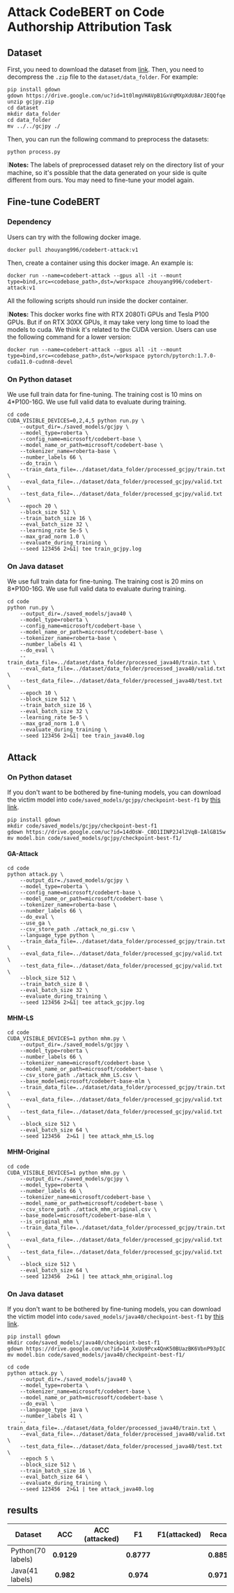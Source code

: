 # Attack CodeBERT on Code Authorship Attribution Task

## Dataset

First, you need to download the dataset from [link](https://drive.google.com/file/d/1t0lmgVHAVpB1GxVqMXpXdU8ArJEQQfqe/view?usp=sharing). Then, you need to decompress the `.zip` file to the `dataset/data_folder`. For example:

```
pip install gdown
gdown https://drive.google.com/uc?id=1t0lmgVHAVpB1GxVqMXpXdU8ArJEQQfqe
unzip gcjpy.zip
cd dataset
mkdir data_folder
cd data_folder
mv ../../gcjpy ./
```

Then, you can run the following command to preprocess the datasets:

```
python process.py
```

❕**Notes:** The labels of preprocessed dataset rely on the directory list of your machine, so it's possible that the data generated on your side is quite different from ours. You may need to fine-tune your model again.

## Fine-tune CodeBERT

### Dependency

Users can try with the following docker image.

```
docker pull zhouyang996/codebert-attack:v1
```

Then, create a container using this docker image. An example is:

```
docker run --name=codebert-attack --gpus all -it --mount type=bind,src=<codebase_path>,dst=/workspace zhouyang996/codebert-attack:v1
```

All the following scripts should run inside the docker container. 

❕**Notes:** This docker works fine with RTX 2080Ti GPUs and Tesla P100 GPUs. But if on RTX 30XX GPUs, it may take very long time to load the models to cuda. We think it's related to the CUDA version. Users can use the following command for a lower version:

```
docker run --name=codebert-attack --gpus all -it --mount type=bind,src=<codebase_path>,dst=/workspace pytorch/pytorch:1.7.0-cuda11.0-cudnn8-devel
```

### On Python dataset

We use full train data for fine-tuning. The training cost is 10 mins on 4*P100-16G. We use full valid data to evaluate during training.

```shell
cd code
CUDA_VISIBLE_DEVICES=0,2,4,5 python run.py \
    --output_dir=./saved_models/gcjpy \
    --model_type=roberta \
    --config_name=microsoft/codebert-base \
    --model_name_or_path=microsoft/codebert-base \
    --tokenizer_name=roberta-base \
    --number_labels 66 \
    --do_train \
    --train_data_file=../dataset/data_folder/processed_gcjpy/train.txt \
    --eval_data_file=../dataset/data_folder/processed_gcjpy/valid.txt \
    --test_data_file=../dataset/data_folder/processed_gcjpy/valid.txt \
    --epoch 20 \
    --block_size 512 \
    --train_batch_size 16 \
    --eval_batch_size 32 \
    --learning_rate 5e-5 \
    --max_grad_norm 1.0 \
    --evaluate_during_training \
    --seed 123456 2>&1| tee train_gcjpy.log
```

### On Java dataset

We use full train data for fine-tuning. The training cost is 20 mins on 8*P100-16G. We use full valid data to evaluate during training.

```shell
cd code
python run.py \
    --output_dir=./saved_models/java40 \
    --model_type=roberta \
    --config_name=microsoft/codebert-base \
    --model_name_or_path=microsoft/codebert-base \
    --tokenizer_name=roberta-base \
    --number_labels 41 \
    --do_eval \
    --train_data_file=../dataset/data_folder/processed_java40/train.txt \
    --eval_data_file=../dataset/data_folder/processed_java40/valid.txt \
    --test_data_file=../dataset/data_folder/processed_java40/test.txt \
    --epoch 10 \
    --block_size 512 \
    --train_batch_size 16 \
    --eval_batch_size 32 \
    --learning_rate 5e-5 \
    --max_grad_norm 1.0 \
    --evaluate_during_training \
    --seed 123456 2>&1| tee train_java40.log
```

## Attack

### On Python dataset

If you don't want to be bothered by fine-tuning models, you can download the victim model into `code/saved_models/gcjpy/checkpoint-best-f1` by [this link](https://drive.google.com/file/d/14dOsW-_C0D1IINP2J4l2VqB-IAlGB15w/view?usp=sharing).

```shell
pip install gdown
mkdir code/saved_models/gcjpy/checkpoint-best-f1
gdown https://drive.google.com/uc?id=14dOsW-_C0D1IINP2J4l2VqB-IAlGB15w
mv model.bin code/saved_models/gcjpy/checkpoint-best-f1/
```

#### GA-Attack

```shell
cd code
python attack.py \
    --output_dir=./saved_models/gcjpy \
    --model_type=roberta \
    --config_name=microsoft/codebert-base \
    --model_name_or_path=microsoft/codebert-base \
    --tokenizer_name=roberta-base \
    --number_labels 66 \
    --do_eval \
    --use_ga \
    --csv_store_path ./attack_no_gi.csv \
    --language_type python \
    --train_data_file=../dataset/data_folder/processed_gcjpy/train.txt \
    --eval_data_file=../dataset/data_folder/processed_gcjpy/valid.txt \
    --test_data_file=../dataset/data_folder/processed_gcjpy/valid.txt \
    --block_size 512 \
    --train_batch_size 8 \
    --eval_batch_size 32 \
    --evaluate_during_training \
    --seed 123456 2>&1| tee attack_gcjpy.log
```


#### MHM-LS
```shell
cd code
CUDA_VISIBLE_DEVICES=1 python mhm.py \
    --output_dir=./saved_models/gcjpy \
    --model_type=roberta \
    --number_labels 66 \
    --tokenizer_name=microsoft/codebert-base \
    --model_name_or_path=microsoft/codebert-base \
    --csv_store_path ./attack_mhm_LS.csv \
    --base_model=microsoft/codebert-base-mlm \
    --train_data_file=../dataset/data_folder/processed_gcjpy/train.txt \
    --eval_data_file=../dataset/data_folder/processed_gcjpy/valid.txt \
    --test_data_file=../dataset/data_folder/processed_gcjpy/valid.txt \
    --block_size 512 \
    --eval_batch_size 64 \
    --seed 123456  2>&1 | tee attack_mhm_LS.log
```


#### MHM-Original
```shell
cd code
CUDA_VISIBLE_DEVICES=1 python mhm.py \
    --output_dir=./saved_models/gcjpy \
    --model_type=roberta \
    --number_labels 66 \
    --tokenizer_name=microsoft/codebert-base \
    --model_name_or_path=microsoft/codebert-base \
    --csv_store_path ./attack_mhm_original.csv \
    --base_model=microsoft/codebert-base-mlm \
    --is_original_mhm \
    --train_data_file=../dataset/data_folder/processed_gcjpy/train.txt \
    --eval_data_file=../dataset/data_folder/processed_gcjpy/valid.txt \
    --test_data_file=../dataset/data_folder/processed_gcjpy/valid.txt \
    --block_size 512 \
    --eval_batch_size 64 \
    --seed 123456  2>&1 | tee attack_mhm_original.log
```


### On Java dataset

If you don't want to be bothered by fine-tuning models, you can download the victim model into `code/saved_models/java40/checkpoint-best-f1` by [this link](https://drive.google.com/file/d/14_XxUo9Pcx4QnK50BUazBK6VbnP93pIC/view?usp=sharing).

```shell
pip install gdown
mkdir code/saved_models/java40/checkpoint-best-f1
gdown https://drive.google.com/uc?id=14_XxUo9Pcx4QnK50BUazBK6VbnP93pIC
mv model.bin code/saved_models/java40/checkpoint-best-f1/
```

```shell
cd code
python attack.py \
    --output_dir=./saved_models/java40 \
    --model_type=roberta \
    --tokenizer_name=microsoft/codebert-base \
    --model_name_or_path=microsoft/codebert-base \
    --do_eval \
    --language_type java \
    --number_labels 41 \
    --train_data_file=../dataset/data_folder/processed_java40/train.txt \
    --eval_data_file=../dataset/data_folder/processed_java40/valid.txt \
    --test_data_file=../dataset/data_folder/processed_java40/test.txt \
    --epoch 5 \
    --block_size 512 \
    --train_batch_size 16 \
    --eval_batch_size 64 \
    --evaluate_during_training \
    --seed 123456  2>&1 | tee attack_java40.log
```

## results 

| Dataset  |    ACC    |  ACC (attacked)    | F1| F1(attacked) |Recall| Recall(attacked)|
| -------- | :-------: |   :-------: | :-------: | :-------: | :-------: | :-------: |
| Python(70 labels) | **0.9129** |  |**0.8777**| |**0.8857**| |
| Java(41 labels) | **0.982** |  |**0.974**| |**0.9713**| |
